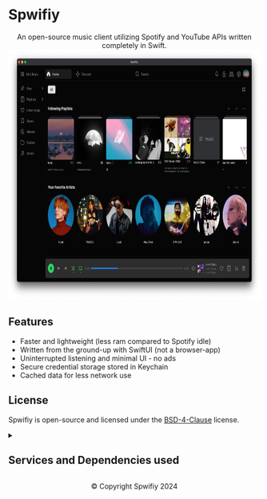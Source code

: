 # Spwifiy

<div align="center">
  An open-source music client utilizing Spotify and YouTube APIs written completely in Swift.

  <img alt="Example Spwifiy homepage" src="./assets/spwifiy.png" height="500px">
</div>

## Features

- Faster and lightweight (less ram compared to Spotify idle)
- Written from the ground-up with SwiftUI (not a browser-app)
- Uninterrupted listening and minimal UI - no ads
- Secure credential storage stored in Keychain
- Cached data for less network use

## License

Spwifiy is open-source and licensed under the [BSD-4-Clause](/LICENSE) license.

<details>
  <summary>
    <h2>Services and Dependencies used</h2>
  </summary>

### Services

1. [SponsorBlock](https://sponsor.ajay.app/) SponsorBlock is an open-source crowdsourced browser extension and open API for skipping sponsor segments in YouTube videos.
1. [Spotify Web API](https://developer.spotify.com/documentation/web-api) - Spotify Web API enables the creation of applications that can interact with Spotify's streaming service, such as retrieving content metadata, creating and managing playlists, or controlling playback.
1. [YouTube](https://youtube.com) - YouTube is an American social media and online video sharing platform founded in 2005 and owned by Google.
1. [YouTube Music](https://music.youtube.com) - YouTube Music is a music streaming service developed by the American video platform YouTube, a subsidiary of Google.

### Dependencies

1. [AlertToast](https://github.com/elai950/AlertToast) - Create Apple-like alerts & toasts using SwiftUI.
1. [KeychainAccess](https://github.com/kishikawakatsumi/KeychainAccess) - Simple Swift wrapper for Keychain that works on iOS, watchOS, tvOS and macOS.
1. [M3U8Decoder](https://github.com/ikhvorost/M3U8Decoder) - M3U8 playlist decoder for Swift.
1. [SQLite.swift](https://github.com/stephencelis/SQLite.swift) - A type-safe, Swift-language layer over SQLite3.
1. [SpotifyAPI](https://github.com/Peter-Schorn/SpotifyAPI) - A Swift library for the Spotify web API. Supports all endpoints.
1. [swiftui-cached-async-image](https://github.com/lorenzofiamingo/swiftui-cached-async-image) - CachedAsyncImage is the simplest way to add cache to your AsyncImage.
1. [SwiftyJSON](https://github.com/SwiftyJSON/SwiftyJSON) - The better way to deal with JSON data in Swift.
1. [SwordRPC](https://github.com/spotlightishere/SwordRPC) - A Discord Rich Presence Library for Swift.
1. [Thread-Safe-Dictionary](https://github.com/iThink32/Thread-Safe-Dictionary) - A Thread Safe Dictionary.
1. [YouTubeKit](https://github.com/b5i/YouTubeKit) - A way to interact with YouTube's API in Swift (without any API key!).

</details>

<div align="center"><p>&copy; Copyright Spwifiy 2024</p></div>

